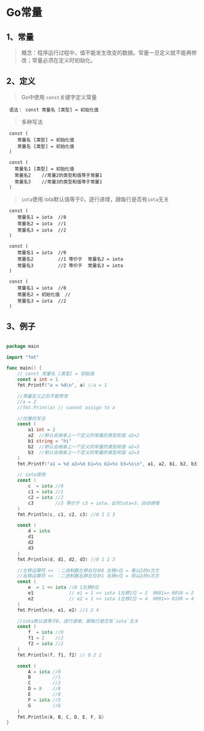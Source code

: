 # Go常量

## 1、常量
> 概念：程序运行过程中，值不能发生改变的数据。常量一旦定义就不能再修改；常量必须在定义时初始化。

## 2、定义
> Go中使用 `const`关键字定义常量
     
     语法： const 常量名 [类型] = 初始化值 

>多种写法
     
     const (
        常量名 [类型] = 初始化值 
        常量名 [类型] = 初始化值 
     )
     
     const (
       常量名1 [类型] = 初始化值 
       常量名2    //常量2的类型和值等于常量1
       常量名3    //常量3的类型和值等于常量1
     )
     
> `iota`使用
iota默认值等于0，逐行递增，跟每行是否有`iota`无关
  
     const (
        常量名1 = iota  //0
        常量名2 = iota  //1
        常量名3 = iota  //2
     )

     const (
        常量名1 = iota  //0
        常量名2         //1 等价于  常量名2 = iota
        常量名3         //2 等价于  常量名3 = iota   
     )
     
     const (
        常量名1 = iota  //0
        常量名2 = 初始化值  //
        常量名3 = iota  //2
     )

## 3、例子
```go

package main

import "fmt"

func main() {
	// const 常量名 [类型] = 初始值
	const a int = 1
	fmt.Printf("a = %d\n", a) //a = 1

	//常量定义之后不能修改
	//a = 2
	//fmt.Print(a) // cannot assign to a

	//优雅的写法
	const (
		a1 int = 2
		a2  //默认会继承上一个定义的常量的类型和值 a2=2
		b1 string = "hi"
		b2  //默认会继承上一个定义的常量的类型和值 a2=3
		b3  //默认会继承上一个定义的常量的类型和值 a2=3
	)
	fmt.Printf("a1 = %d a2=%d b1=%s b2=%s b3=%s\n", a1, a2, b1, b2, b3) //a1 = 2 a2=2 b1=hi b2=hi

	// iota使用
	const (
		c  = iota //0
		c1 = iota //1
		c2 = iota //2
		c3        //3 等价于 c3 = iota，此时iota=3，自动递增
	)
	fmt.Println(c, c1, c2, c3) //0 1 2 3

	const (
		d = iota
		d1
		d2
		d3
	)
	fmt.Println(d, d1, d2, d3) //0 1 2 3

	//左移运算符 << ：二进制数左移右位补0 左移n位 = 乘以2的n次方
	//右移运算符 << ：二进制数右移左位补1 右移n位 = 除以2的n次方
	const (
		e  = 1 << iota //0 1左移0位
		e1             // e1 = 1 << iota 1左移1位 = 2  0001=> 0010 = 2
		e2             // e2 = 1 << iota 1左移2位 = 4  0001=> 0100 = 4
	)
	fmt.Println(e, e1, e2) //1 2 4

	//iota默认值等于0，逐行递增，跟每行是否有`iota`无关
	const (
		f  = iota //0
		f1 = 2    //2
		f2 = iota //2
	)
	fmt.Println(f, f1, f2) // 0 2 2

	const (
		A = iota //0
		B        //1
		C        //2
		D = 8    //8
		E        //8
		F = iota //5
		G        //6
	)
	fmt.Println(A, B, C, D, E, F, G)
}

```